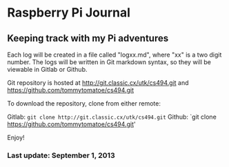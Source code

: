 # Raspberry Pi Journal

## Keeping track with my Pi adventures

Each log will be created in a file called "logxx.md", where "xx" is a two digit
number. The logs will be written in Git markdown syntax, so they will be
viewable in Gitlab or Github.

Git repository is hosted at http://git.classic.cx/utk/cs494.git and
https://github.com/tommytomatoe/cs494.git

To download the repository, clone from either remote:

Gitlab: `git clone http://git.classic.cx/utk/cs494.git`
Github: `git clone https://github.com/tommytomatoe/cs494.git'

Enjoy!

### Last update: September 1, 2013
